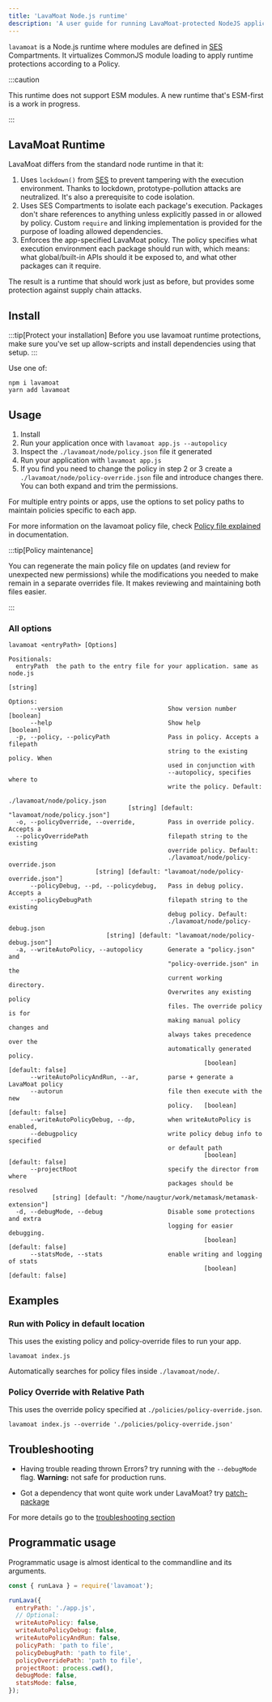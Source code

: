 ```yaml
---
title: 'LavaMoat Node.js runtime'
description: 'A user guide for running LavaMoat-protected NodeJS applications'
---
```


`lavamoat` is a Node.js runtime where modules are defined in [SES][ses-github-ext] Compartments. It virtualizes CommonJS module loading to apply runtime protections according to a Policy.

:::caution

This runtime does not support ESM modules. A new runtime that's ESM-first is a work in progress.

:::

## LavaMoat Runtime

LavaMoat differs from the standard node runtime in that it:

1. Uses `lockdown()` from [SES][ses-github-ext] to prevent tampering with the execution environment.
   Thanks to lockdown, prototype-pollution attacks are neutralized. It's also a prerequisite to code isolation.
2. Uses SES Compartments to isolate each package's execution.
   Packages don't share references to anything unless explicitly passed in or allowed by policy. Custom `require` and linking implementation is provided for the purpose of loading allowed dependencies.
3. Enforces the app-specified LavaMoat policy.
   The policy specifies what execution environment each package should run with, which means: what global/built-in APIs should it be exposed to, and what other packages can it require.

The result is a runtime that should work just as before, but provides some protection against supply chain attacks.

## Install

:::tip[Protect your installation]
Before you use lavamoat runtime protections, make sure you've set up allow-scripts and install dependencies using that setup.
:::

Use one of:

```shell
npm i lavamoat
yarn add lavamoat
```

## Usage

1. Install
2. Run your application once with `lavamoat app.js --autopolicy`
3. Inspect the `./lavamoat/node/policy.json` file it generated
4. Run your application with `lavamoat app.js`
5. If you find you need to change the policy in step 2 or 3 create a `./lavamoat/node/policy-override.json` file and introduce changes there. You can both expand and trim the permissions.

For multiple entry points or apps, use the options to set policy paths to maintain policies specific to each app.

For more information on the lavamoat policy file, check [Policy file explained][policy-file] in documentation.

:::tip[Policy maintenance]

You can regenerate the main policy file on updates (and review for unexpected new permissions) while the modifications you needed to make remain in a separate overrides file. It makes reviewing and maintaining both files easier.

:::

### All options

```
lavamoat <entryPath> [Options]

Positionals:
  entryPath  the path to the entry file for your application. same as node.js
                                                                        [string]

Options:
      --version                             Show version number        [boolean]
      --help                                Show help                  [boolean]
  -p, --policy, --policyPath                Pass in policy. Accepts a filepath
                                            string to the existing policy. When
                                            used in conjunction with
                                            --autopolicy, specifies where to
                                            write the policy. Default:
                                            ./lavamoat/node/policy.json
                                 [string] [default: "lavamoat/node/policy.json"]
  -o, --policyOverride, --override,         Pass in override policy. Accepts a
  --policyOverridePath                      filepath string to the existing
                                            override policy. Default:
                                            ./lavamoat/node/policy-override.json
                        [string] [default: "lavamoat/node/policy-override.json"]
      --policyDebug, --pd, --policydebug,   Pass in debug policy. Accepts a
      --policyDebugPath                     filepath string to the existing
                                            debug policy. Default:
                                            ./lavamoat/node/policy-debug.json
                           [string] [default: "lavamoat/node/policy-debug.json"]
  -a, --writeAutoPolicy, --autopolicy       Generate a "policy.json" and
                                            "policy-override.json" in the
                                            current working         directory.
                                            Overwrites any existing policy
                                            files. The override policy is for
                                            making manual policy changes and
                                            always takes precedence over the
                                            automatically generated policy.
                                                      [boolean] [default: false]
      --writeAutoPolicyAndRun, --ar,        parse + generate a LavaMoat policy
      --autorun                             file then execute with the new
                                            policy.   [boolean] [default: false]
      --writeAutoPolicyDebug, --dp,         when writeAutoPolicy is enabled,
      --debugpolicy                         write policy debug info to specified
                                            or default path
                                                      [boolean] [default: false]
      --projectRoot                         specify the director from where
                                            packages should be resolved
            [string] [default: "/home/naugtur/work/metamask/metamask-extension"]
  -d, --debugMode, --debug                  Disable some protections and extra
                                            logging for easier debugging.
                                                      [boolean] [default: false]
      --statsMode, --stats                  enable writing and logging of stats
                                                      [boolean] [default: false]

```

## Examples

### Run with Policy in default location

This uses the existing policy and policy-override files to run your app.

```shell
lavamoat index.js
```

Automatically searches for policy files inside `./lavamoat/node/`.

### Policy Override with Relative Path

This uses the override policy specified at `./policies/policy-override.json`.

```shell
lavamoat index.js --override './policies/policy-override.json'
```

## Troubleshooting

- Having trouble reading thrown Errors? try running with the `--debugMode` flag. **Warning:** not safe for production runs.

- Got a dependency that wont quite work under LavaMoat? try [patch-package](https://www.npmjs.com/package/patch-package)

For more details go to the [troubleshooting section][troubleshooting]

## Programmatic usage

Programmatic usage is almost identical to the commandline and its arguments.

```js
const { runLava } = require('lavamoat');

runLava({
  entryPath: './app.js',
  // Optional:
  writeAutoPolicy: false,
  writeAutoPolicyDebug: false,
  writeAutoPolicyAndRun: false,
  policyPath: 'path to file',
  policyDebugPath: 'path to file',
  policyOverridePath: 'path to file',
  projectRoot: process.cwd(),
  debugMode: false,
  statsMode: false,
});
```

[ses-github-ext]: https://github.com/endojs/endo/tree/master/packages/ses
[policy-file]: ./policy
[troubleshooting]: ./troubleshooting
